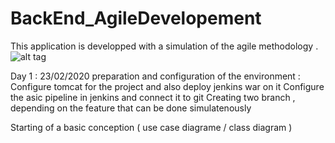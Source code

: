 # BackEnd_AgileDevelopement

This application is developped with a simulation of the agile methodology  .
![alt tag](https://user-images.githubusercontent.com/34817694/75092505-65c3f900-5578-11ea-8daf-389f3b4740fc.PNG)

Day 1 : 23/02/2020 preparation and configuration of the environment :
  Configure tomcat for the project and also deploy jenkins war on it
  Configure the asic pipeline in jenkins and connect it to git
  Creating two branch , depending on the feature that can be done simulatenously
  
  Starting of a basic conception ( use case diagrame / class diagram )

